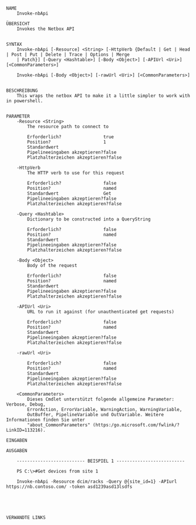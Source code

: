 ﻿```

NAME
    Invoke-nbApi
    
ÜBERSICHT
    Invokes the Netbox API
    
    
SYNTAX
    Invoke-nbApi [-Resource] <String> [-HttpVerb {Default | Get | Head | Post | Put | Delete | Trace | Options | Merge 
    | Patch}] [-Query <Hashtable>] [-Body <Object>] [-APIUrl <Uri>] [<CommonParameters>]
    
    Invoke-nbApi [-Body <Object>] [-rawUrl <Uri>] [<CommonParameters>]
    
    
BESCHREIBUNG
    This wraps the netbox API to make it a little simpler to work with in powershell.
    

PARAMETER
    -Resource <String>
        The resource path to connect to
        
        Erforderlich?                true
        Position?                    1
        Standardwert                 
        Pipelineeingaben akzeptieren?false
        Platzhalterzeichen akzeptieren?false
        
    -HttpVerb
        The HTTP verb to use for this request
        
        Erforderlich?                false
        Position?                    named
        Standardwert                 Get
        Pipelineeingaben akzeptieren?false
        Platzhalterzeichen akzeptieren?false
        
    -Query <Hashtable>
        Dictionary to be constructed into a QueryString
        
        Erforderlich?                false
        Position?                    named
        Standardwert                 
        Pipelineeingaben akzeptieren?false
        Platzhalterzeichen akzeptieren?false
        
    -Body <Object>
        Body of the request
        
        Erforderlich?                false
        Position?                    named
        Standardwert                 
        Pipelineeingaben akzeptieren?false
        Platzhalterzeichen akzeptieren?false
        
    -APIUrl <Uri>
        URL to run it against (for unauthenticated get requests)
        
        Erforderlich?                false
        Position?                    named
        Standardwert                 
        Pipelineeingaben akzeptieren?false
        Platzhalterzeichen akzeptieren?false
        
    -rawUrl <Uri>
        
        Erforderlich?                false
        Position?                    named
        Standardwert                 
        Pipelineeingaben akzeptieren?false
        Platzhalterzeichen akzeptieren?false
        
    <CommonParameters>
        Dieses Cmdlet unterstützt folgende allgemeine Parameter: Verbose, Debug,
        ErrorAction, ErrorVariable, WarningAction, WarningVariable,
        OutBuffer, PipelineVariable und OutVariable. Weitere Informationen finden Sie unter 
        "about_CommonParameters" (https:/go.microsoft.com/fwlink/?LinkID=113216). 
    
EINGABEN
    
AUSGABEN
    
    -------------------------- BEISPIEL 1 --------------------------
    
    PS C:\>#Get devices from site 1
    
    Invoke-nbApi -Resource dcim/racks -Query @{site_id=1} -APIurl https://nb.contoso.com/ -token asd1239asd13lsdfs
    
    
    
    
    
VERWANDTE LINKS



```

